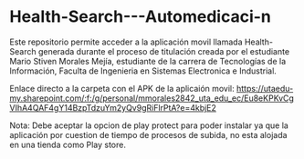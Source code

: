 # Health-Search---Automedicaci-n
Este repositorio permite acceder a la aplicación movil llamada Health-Search generada durante el proceso de titulación creada por el estudiante Mario Stiven Morales Mejía, estudiante de la carrera de Tecnologías de la Información, Faculta de Ingenieria en Sistemas Electronica e Industrial.

Enlace directo a la carpeta con el APK de la aplicaión movil:
https://utaedu-my.sharepoint.com/:f:/g/personal/mmorales2842_uta_edu_ec/Eu8eKPKvCgVIhA4QAF4gY14BzpTdzuYm2yQv9gRiFlrPtA?e=4kbjE2

Nota: Debe aceptar la opcion de play protect para poder instalar ya que la aplicación por cuestion de tiempo de procesos de subida, no esta alojada en una tienda como Play store.


